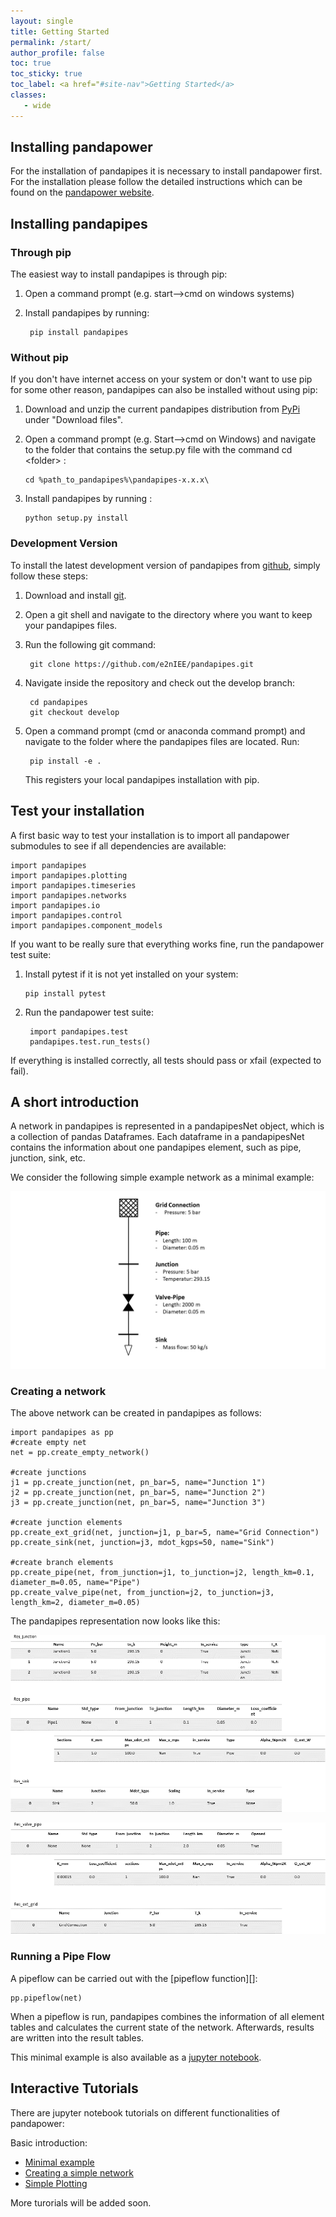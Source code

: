 ```yaml
---
layout: single
title: Getting Started
permalink: /start/
author_profile: false
toc: true
toc_sticky: true
toc_label: <a href="#site-nav">Getting Started</a>
classes:
   - wide
---
```



## Installing pandapower

For the installation of pandapipes it is necessary to install pandapower first. For the installation please follow the detailed instructions which can be found on the [pandapower website](http://www.pandapower.org/start/). 



<h2 id="install">Installing pandapipes</h2>
        
<h3 id="pip">Through pip</h3>

The easiest way to install pandapipes is through pip:

1. Open a command prompt (e.g. start-->cmd on windows systems)

2. Install pandapipes by running:

        pip install pandapipes

<h3 id="nopip">Without pip</h3>

If you don't have internet access on your system or don't want to use pip for some other reason, pandapipes can also be installed without using pip:

1.  Download and unzip the current pandapipes distribution from [PyPi](https://pypi.org/project/pandapower/) under "Download files".
2.  Open a command prompt (e.g. Start\--\>cmd on Windows) and navigate to the folder that contains the setup.py file with the command cd
    \<folder\> :

        cd %path_to_pandapipes%\pandapipes-x.x.x\

3.  Install pandapipes by running :

        python setup.py install

<h3 id="develop">Development Version</h3>

To install the latest development version of pandapipes from [github](https://github.com/e2nIEE/pandapipes), simply follow these steps:

1. Download and install [git](https://git-scm.com). 

2. Open a git shell and navigate to the directory where you want to keep your pandapipes files.

3. Run the following git command:

        git clone https://github.com/e2nIEE/pandapipes.git

4. Navigate inside the repository and check out the develop branch:

        cd pandapipes
        git checkout develop
       
5. Open a command prompt (cmd or anaconda command prompt) and navigate to the folder where the pandapipes files are located. Run:

        pip install -e .
        
   This registers your local pandapipes installation with pip.
        
## Test your installation <a name="test"></a>

A first basic way to test your installation is to import all pandapower submodules to see if all dependencies are available:

    import pandapipes
    import pandapipes.plotting
    import pandapipes.timeseries
    import pandapipes.networks
    import pandapipes.io
    import pandapipes.control
    import pandapipes.component_models
    
   
If you want to be really sure that everything works fine, run the pandapower test suite:

1.  Install pytest if it is not yet installed on your system:

        pip install pytest

2. Run the pandapower test suite:

        import pandapipes.test
        pandapipes.test.run_tests()

If everything is installed correctly, all tests should pass or xfail (expected to fail).


## A short introduction <a name="intro"></a>

A network in pandapipes is represented in a pandapipesNet object, which
is a collection of pandas Dataframes. Each dataframe in a pandapipesNet
contains the information about one pandapipes element, such as pipe,
junction, sink, etc.

We consider the following simple example network as a minimal
example:

![](/images/getting_started/simple_network.png)


### Creating a network

The above network can be created in pandapipes as follows:

    import pandapipes as pp
    #create empty net
    net = pp.create_empty_network() 

    #create junctions
    j1 = pp.create_junction(net, pn_bar=5, name="Junction 1")
    j2 = pp.create_junction(net, pn_bar=5, name="Junction 2")
    j3 = pp.create_junction(net, pn_bar=5, name="Junction 3")

    #create junction elements
    pp.create_ext_grid(net, junction=j1, p_bar=5, name="Grid Connection")
    pp.create_sink(net, junction=j3, mdot_kgps=50, name="Sink")

    #create branch elements
    pp.create_pipe(net, from_junction=j1, to_junction=j2, length_km=0.1, diameter_m=0.05, name="Pipe")
    pp.create_valve_pipe(net, from_junction=j2, to_junction=j3, length_km=2, diameter_m=0.05)   



The pandapipes representation now looks like this:

![image](/images/getting_started/pandapipes_results1.PNG)






![image](/images/getting_started/pandapipes_results2.PNG)


### Running a Pipe Flow

A pipeflow can be carried out with the [pipeflow function][]: 

    pp.pipeflow(net)

When a pipeflow is run, pandapipes combines the information of all
element tables and calculates the current state of the network. Afterwards, results are written into the
result tables.


This minimal example is also available as a [jupyter notebook].

  [jupyter notebook]: https://github.com/e2nIEE/pandapipes/blob/master/tutorials/Minimal%20Example.ipynb


  
## Interactive Tutorials <a name="tutorials"></a>

There are jupyter notebook tutorials on different functionalities of pandapower:

Basic introduction:

   -   [Minimal example](https://github.com/e2nIEE/pandapipes/blob/master/tutorials/Minimal%20Example.ipynb)
   -   [Creating a simple network](https://github.com/e2nIEE/pandapipes/blob/master/tutorials/Creating%20a%20simple%20network.ipynb)
   -   [Simple Plotting](https://github.com/e2nIEE/pandapipes/blob/master/tutorials/Simple%20Plot.ipynb)
  
 
 More turorials will be added soon.




